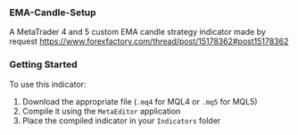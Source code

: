 ### EMA-Candle-Setup
A MetaTrader 4 and 5 custom EMA candle strategy indicator made by request https://www.forexfactory.com/thread/post/15178362#post15178362

### Getting Started
To use this indicator:
1. Download the appropriate file (`.mq4` for MQL4 or `.mq5` for MQL5)
2. Compile it using the `MetaEditor` application
3. Place the compiled indicator in your `Indicators` folder